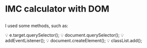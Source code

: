 # IMC calculator with DOM

##

<p> I used some methods, such as: </p>
💡 e.target.querySelector();
💡 document.querySelector();
💡 addEventListener();
💡 document.createElement();
💡 classList.add();

